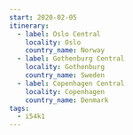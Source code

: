 ```yaml
---
start: 2020-02-05
itinerary:
  - label: Oslo Central
    locality: Oslo
    country_name: Norway
  - label: Gothenburg Central
    locality: Gothenburg
    country_name: Sweden
  - label: Copenhagen Central
    locality: Copenhagen
    country_name: Denmark
tags:
  - i54k1
---
```

